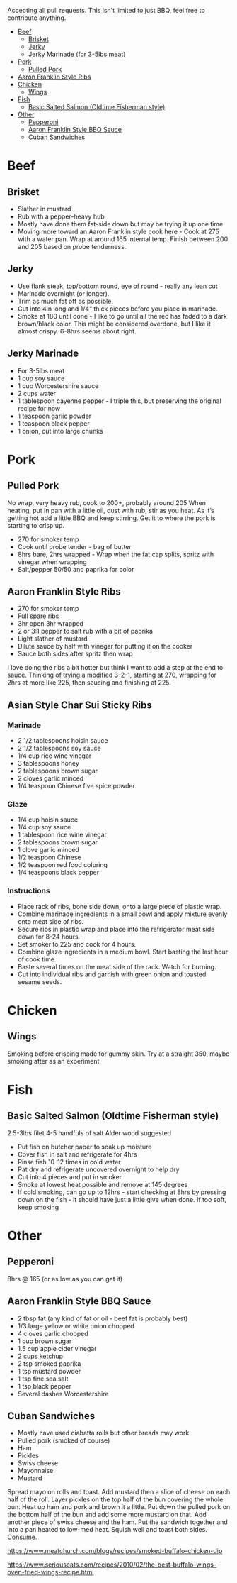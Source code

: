 Accepting all pull requests. This isn't limited to just BBQ, feel free to contribute anything.

<!--ts-->
   * [Beef](#beef)
      * [Brisket](#brisket)
      * [Jerky](#jerky)
      * [Jerky Marinade (for 3-5lbs meat)](#jerky-marinade-for-3-5lbs-meat)
   * [Pork](#pork)
      * [Pulled Pork](#pulled-pork)
   * [Aaron Franklin Style Ribs](#aaron-franklin-style-ribs)
   * [Chicken](#chicken)
      * [Wings](#wings)
   * [Fish](#fish)
      * [Basic Salted Salmon (Oldtime Fisherman style)](#basic-salted-salmon-oldtime-fisherman-style)
   * [Other](#other)
      * [Pepperoni](#pepperoni)
      * [Aaron Franklin Style BBQ Sauce](#aaron-franklin-style-bbq-sauce)
      * [Cuban Sandwiches](#cuban-sandwiches)

<!-- Added by: runner, at: Tue Mar 30 03:08:31 UTC 2021 -->

<!--te-->

# Beef
## Brisket
* Slather in mustard
* Rub with a pepper-heavy hub
* Mostly have done them fat-side down but may be trying it up one time
* Moving more toward an Aaron Franklin style cook here - Cook at 275 with a water pan. Wrap at around 165 internal temp. 
Finish between 200 and 205 based on probe tenderness.

## Jerky
* Use flank steak, top/bottom round, eye of round - really any lean cut
* Marinade overnight (or longer).
* Trim as much fat off as possible. 
* Cut into 4in long and 1/4“ thick pieces before you place in marinade. 
* Smoke at 180 until done - I like to go until all the red has faded to a dark brown/black color. This might be 
  considered overdone, but I like it almost crispy. 6-8hrs seems about right. 

## Jerky Marinade 
* For 3-5lbs meat
* 1 cup soy sauce
* 1 cup Worcestershire sauce
* 2 cups water
* 1 tablespoon cayenne pepper - I triple this, but preserving the original recipe for now
* 1 teaspoon garlic powder
* 1 teaspoon black pepper
* 1 onion, cut into large chunks

# Pork
## Pulled Pork
No wrap, very heavy rub, cook to 200+, probably around 205
When heating, put in pan with a little oil, dust with rub, stir as you heat. As it’s getting hot add a little BBQ and 
keep stirring. Get it to where the pork is starting to crisp up.

* 270 for smoker temp
* Cook until probe tender - bag of butter
* 8hrs bare, 2hrs wrapped - Wrap when the fat cap splits, spritz with vinegar when wrapping
* Salt/pepper 50/50 and paprika for color

## Aaron Franklin Style Ribs
* 270 for smoker temp
* Full spare ribs
* 3hr open 3hr wrapped
* 2 or 3:1 pepper to salt rub with a bit of paprika
* Light slather of mustard
* Dilute sauce by half with vinegar for putting it on the cooker
* Sauce both sides after spritz then wrap

I love doing the ribs a bit hotter but think I want to add a step at the end to sauce. Thinking of trying a modified 
3-2-1, starting at 270, wrapping for 2hrs at more like 225, then saucing and finishing at 225. 

## Asian Style Char Sui Sticky Ribs
### Marinade
* 2 1/2 tablespoons hoisin sauce
* 2 1/2 tablespoons soy sauce
* 1/4 cup rice wine vinegar
* 3 tablespoons honey
* 2 tablespoons brown sugar
* 2 cloves garlic minced
* 1/4 teaspoon Chinese five spice powder

### Glaze
* 1/4 cup hoisin sauce
* 1/4 cup soy sauce
* 1 tablespoon rice wine vinegar
* 2 tablespoons brown sugar
* 1 clove garlic minced
* 1/2 teaspoon Chinese
* 1/2 teaspoon red food coloring
* 1/4 teaspoons black pepper

### Instructions
* Place rack of ribs, bone side down, onto a large piece of plastic wrap.
* Combine marinade ingredients in a small bowl and apply mixture evenly onto meat side of ribs.
* Secure ribs in plastic wrap and place into the refrigerator meat side down for 8-24 hours.
* Set smoker to 225 and cook for 4 hours.
* Combine glaze ingredients in a medium bowl. Start basting the last hour  of cook time.
* Baste several times on the meat side of the rack. Watch for burning.
* Cut into individual ribs and garnish with green onion and toasted sesame seeds. 

# Chicken 
## Wings
Smoking before crisping made for gummy skin. Try at a straight 350, maybe smoking after as an experiment


# Fish
## Basic Salted Salmon (Oldtime Fisherman style)
2.5-3lbs filet
4-5 handfuls of salt
Alder wood suggested
* Put fish on butcher paper to soak up moisture
* Cover fish in salt and refrigerate for 4hrs
* Rinse fish 10-12 times in cold water
* Pat dry and refrigerate uncovered overnight to help dry
* Cut into 4 pieces and put in smoker
* Smoke at lowest heat possible and remove at 145 degrees
* If cold smoking, can go up to 12hrs - start checking at 8hrs by pressing down on the fish - it should have just a 
  little give when done. If too soft, keep smoking

# Other

## Pepperoni
8hrs @ 165 (or as low as you can get it)

## Aaron Franklin Style BBQ Sauce
* 2 tbsp fat (any kind of fat or oil - beef fat is probably best)
* 1/3 large yellow or white onion chopped
* 4 cloves garlic chopped
* 1 cup brown sugar
* 1.5 cup apple cider vinegar
* 2 cups ketchup
* 2 tsp smoked paprika 
* 1 tsp mustard powder
* 1 tsp fine sea salt
* 1 tsp black pepper
* Several dashes Worcestershire 


## Cuban Sandwiches
* Mostly have used ciabatta rolls but other breads may work
* Pulled pork (smoked of course)
* Ham
* Pickles
* Swiss cheese
* Mayonnaise
* Mustard

Spread mayo on rolls and toast. Add mustard then a slice of cheese on each half of the roll. Layer pickles on the top 
half of the bun covering the whole bun. Heat up ham and pork and brown it a little. Put down the pulled pork on the 
bottom half of the bun and add some more mustard on that. Add another piece of swiss cheese and the ham. Put the 
sandwich together and into a pan heated to low-med heat. Squish well and toast both sides. Consume. 

https://www.meatchurch.com/blogs/recipes/smoked-buffalo-chicken-dip



https://www.seriouseats.com/recipes/2010/02/the-best-buffalo-wings-oven-fried-wings-recipe.html
